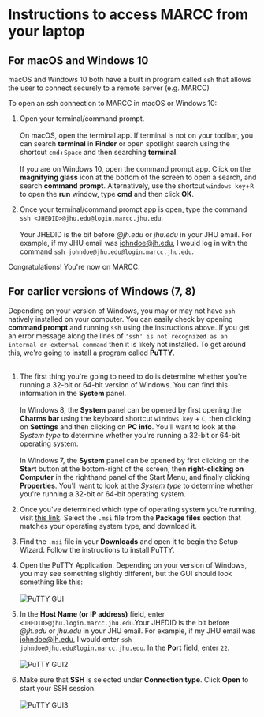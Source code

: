# Instructions to access MARCC from your laptop

## For macOS and Windows 10

macOS and Windows 10 both have a built in program called `ssh` that allows the user to connect securely to a remote server (e.g. MARCC)

To open an ssh connection to MARCC in macOS or Windows 10:

1. Open your terminal/command prompt.<br /><br />On macOS, open the terminal app. If terminal is not on your toolbar, you can search **terminal** in **Finder** or open spotlight search using the shortcut `cmd`+`Space` and then searching **terminal**.<br /><br />If you are on Windows 10, open the command prompt app. Click on the **magnifying glass** icon at the bottom of the screen to open a search, and search **command prompt**. Alternatively, use the shortcut `windows key`+`R` to open the **run** window, type **cmd** and then click **OK**.

2. Once your terminal/command prompt app is open, type the command `ssh <JHEDID>@jhu.edu@login.marcc.jhu.edu`.<br /><br />Your JHEDID is the bit before *@jh.edu* or *jhu.edu* in your JHU email. For example, if my JHU email was johndoe@jh.edu, I would log in with the command `ssh johndoe@jhu.edu@login.marcc.jhu.edu`.

Congratulations! You're now on MARCC.

## For earlier versions of Windows (7, 8)

Depending on your version of Windows, you may or may not have `ssh` natively installed on your computer. You can easily check by opening **command prompt** and running `ssh` using the instructions above. If you get an error message along the lines of `'ssh' is not recognized as an internal or external command` then it is likely not installed. To get around this, we're going to install a program called **PuTTY**.<br /><br />

1. The first thing you're going to need to do is determine whether you're running a 32-bit or 64-bit version of Windows. You can find this information in the **System** panel.<br /><br />In Windows 8, the **System** panel can be opened by first opening the **Charms bar** using the keyboard shortcut `windows key` + `C`, then clicking on **Settings** and then clicking on **PC info**. You'll want to look at the *System type* to determine whether you're running a 32-bit or 64-bit operating system.<br /><br />In Windows 7, the **System** panel can be opened by first clicking on the **Start** button at the bottom-right of the screen, then **right-clicking on Computer** in the righthand panel of the Start Menu, and finally clicking **Properties**. You'll want to look at the *System type* to determine whether you're running a 32-bit or 64-bit operating system.

2. Once you've determined which type of operating system you're running, visit [this link](https://www.chiark.greenend.org.uk/~sgtatham/putty/latest.html). Select the `.msi` file from the **Package files** section that matches your operating system type, and download it.

3. Find the `.msi` file in your **Downloads** and open it to begin the Setup Wizard. Follow the instructions to install PuTTY.

4. Open the PuTTY Application. Depending on your version of Windows, you may see something slightly different, but the GUI should look something like this:<br/><br/>![PuTTY GUI](https://raw.githubusercontent.com/bxlab/qbb2020/master/resources_for_prep/PuTTY_gui.png)

5. In the **Host Name (or IP address)** field, enter `<JHEDID>@jhu.login.marcc.jhu.edu`.Your JHEDID is the bit before *@jh.edu* or *jhu.edu* in your JHU email. For example, if my JHU email was johndoe@jh.edu, I would enter `ssh johndoe@jhu.edu@login.marcc.jhu.edu`. In the **Port** field, enter `22`.<br /><br />![PuTTY GUI2](https://raw.githubusercontent.com/bxlab/qbb2020/master/resources_for_prep/PuTTY_gui_hostname.png)

6. Make sure that **SSH** is selected under **Connection type**. Click **Open** to start your SSH session.<br /><br />![PuTTY GUI3](https://raw.githubusercontent.com/bxlab/qbb2020/master/resources_for_prep/PuTTY_gui_open.png)